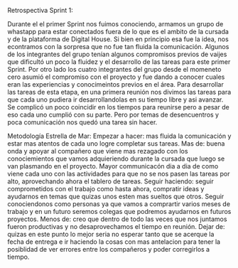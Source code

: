 Retrospectiva Sprint 1:

Durante el el primer Sprint nos fuimos conociendo, armamos un grupo de whastapp para estar conectados fuera de lo que es el ambito de la cursada y de la plataforma de Digital House. Si bien en principio esa fue la idea, nos econtramos con la sorpresa que no fue tan fluida la comunicación.
Algunos de los integrantes del grupo tenían algunos compromisos previos de vaijes que dificultó un poco la fluidez y el desarrollo de las tareas para este primer Sprint.
Por otro lado los cuatro integrantes del grupo desde el momeneto cero asumió el compromiso con el proyecto y fue dando a conocer cuales eran las experiencias y conocimeintos previos en el área.
Para desarrollar las tareas de esta etapa, en una primera reunión nos divimos las tareas para que cada uno pudiera ir desarrollandolas en su tiempo libre y asi avanzar.
Se complicó un poco coincidir en los tiempos para reunirse pero a pesar de eso cada uno cumplió con su parte. Pero por temas de desencuentros y poca comunicación nos quedó una tarea sin hacer.

Metodología Estrella de Mar:
Empezar a hacer: mas fluida la comunicación y estar mas atentos de cada uno logre completar sus tareas.
Mas de: buena onda y apoyar al compañero que viene mas rezagado con los conociemientos que vamos adquieriendo durante la cursada que luego se van plasmando en el proyecto. Mayor communicacón dia a dia de como viene cada uno con las actividades para que no se nos pasen las tareas por alto, aprovechando ahora el tablero de tareas.
Seguir haciendo: seguir comprometidos con el trabajo como hasta ahora, compratir ideas y ayudarnos en temas que quizas unos esten mas sueltos que otros.
Seguir conociendonos como personas ya que vamos a comprartir varios meses de trabajo y en un futuro seremos colegas que podremos ayudarnos en futuros proyectos.
Menos de: creo que dentro de todo las veces que nos juntamos fueron productivas y no desaprovechamos el tiempo en reunión.
Dejar de: quizas en este punto lo mejor seria no esperar tanto que se acerque la fecha de entrega e ir haciendo la cosas con mas antelacion para tener la posiblidad de ver errores entre los compañeros y poder corregirlos a tiempo.